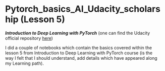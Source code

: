 # Pytorch_basics_AI_Udacity_scholarship (Lesson 5)
  ***Introduction to Deep Learning with PyTorch***  (one can find the Udacity official repository [here](https://github.com/udacity/deep-learning-v2-pytorch))

I did a couple of notebooks which contain the basics covered within the lesson 5 from Introduction to Deep Learning with PyTorch course (is the way I felt that I should understand, add details which have appeared along my Learning path).
